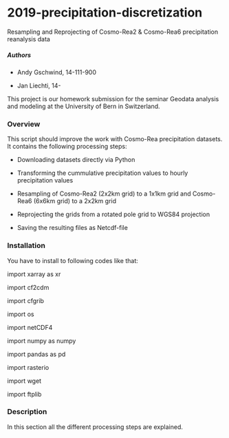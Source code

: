 # 2019-precipitation-discretization

Resampling and Reprojecting of Cosmo-Rea2 & Cosmo-Rea6 precipitation reanalysis data

##### Authors

* Andy Gschwind, 14-111-900

* Jan Liechti, 14-

This project is our homework submission for the seminar Geodata analysis and modeling at the University of Bern in Switzerland. 

### Overview

This script should improve the work with Cosmo-Rea precipitation datasets. It contains the following processing steps:

* Downloading datasets directly via Python

* Transforming the cummulative precipitation values to hourly precipitation values

* Resampling of Cosmo-Rea2 (2x2km grid) to a 1x1km grid and Cosmo-Rea6 (6x6km grid) to a 2x2km grid

* Reprojecting the grids from a rotated pole grid to WGS84 projection

* Saving the resulting files as Netcdf-file


### Installation

You have to install to following codes like that:

import xarray as xr

import cf2cdm

import cfgrib

import os

import netCDF4

import numpy as numpy

import pandas as pd

import rasterio

import wget

import ftplib


### Description 

In this section all the different processing steps are explained.

